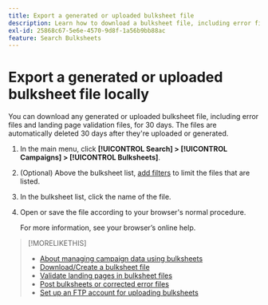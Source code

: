 ```yaml
---
title: Export a generated or uploaded bulksheet file
description: Learn how to download a bulksheet file, including error files and landing page validation files.
exl-id: 25868c67-5e6e-4570-9d8f-1a56b9bb88ac
feature: Search Bulksheets
---
```

# Export a generated or uploaded bulksheet file locally

You can download any generated or uploaded bulksheet file, including error files and landing page validation files, for 30 days. The files are automatically deleted 30 days after they're uploaded or generated.

1. In the main menu, click **[!UICONTROL Search] > [!UICONTROL Campaigns] > [!UICONTROL Bulksheets]**.

1. (Optional) Above the bulksheet list, [add filters](/help/search-social-commerce/common-tasks/data-views/ad-hoc-settings/column-filter-apply-from-column-heading.md) to limit the files that are listed.

1. In the bulksheet list, click the name of the file.

1. Open or save the file according to your browser's normal procedure.

   For more information, see your browser’s online help.

>[!MORELIKETHIS]
>
>* [About managing campaign data using bulksheets](bulksheet-about.md)
>* [Download/Create a bulksheet file](/help/search-social-commerce/campaign-management/bulksheets/bulksheet-download.md)
>* [Validate landing pages in bulksheet files](bulksheet-validate-landing-pages.md)
>* [Post bulksheets or corrected error files](bulksheet-post.md)
>* [Set up an FTP account for uploading bulksheets](/help/search-social-commerce/campaign-management/bulksheets/bulksheet-ftp-account.md)
